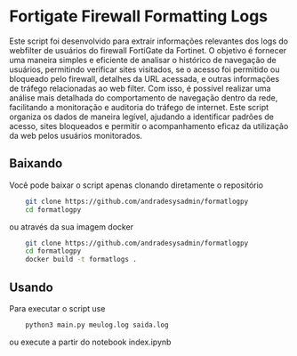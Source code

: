 # Fortigate Firewall Formatting Logs

Este script foi desenvolvido para extrair informações relevantes dos logs do webfilter de usuários do firewall FortiGate da Fortinet. O objetivo é fornecer uma maneira simples e eficiente de analisar o histórico de navegação de usuários, permitindo verificar sites visitados, se o acesso foi permitido ou bloqueado pelo firewall, detalhes da URL acessada, e outras informações de tráfego relacionadas ao web filter. Com isso, é possível realizar uma análise mais detalhada do comportamento de navegação dentro da rede, facilitando a monitoração e auditoria do tráfego de internet. Este script organiza os dados de maneira legível, ajudando a identificar padrões de acesso, sites bloqueados e permitir o acompanhamento eficaz da utilização da web pelos usuários monitorados.

## Baixando
Você pode baixar o script apenas clonando diretamente o repositório
``` bash
    git clone https://github.com/andradesysadmin/formatlogpy
    cd formatlogpy

```
ou através da sua imagem docker
``` bash
    git clone https://github.com/andradesysadmin/formatlogpy
    cd formatlogpy
    docker build -t formatlogs .

```

## Usando


Para executar o script use
``` bash
    python3 main.py meulog.log saida.log

```

ou execute a partir do notebook index.ipynb
